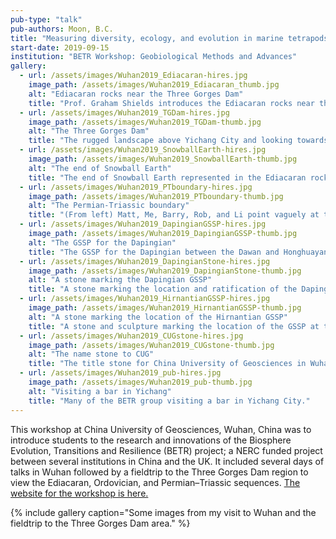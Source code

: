 ```yaml
---
pub-type: "talk"
pub-authors: Moon, B.C.
title: "Measuring diversity, ecology, and evolution in marine tetrapods"
start-date: 2019-09-15
institution: "BETR Workshop: Geobiological Methods and Advances"
gallery:
  - url: /assets/images/Wuhan2019_Ediacaran-hires.jpg
    image_path: /assets/images/Wuhan2019_Ediacaran_thumb.jpg
    alt: "Ediacaran rocks near the Three Gorges Dam"
    title: "Prof. Graham Shields introduces the Ediacaran rocks near the Three Gorges Dam."
  - url: /assets/images/Wuhan2019_TGDam-hires.jpg
    image_path: /assets/images/Wuhan2019_TGDam-thumb.jpg
    alt: "The Three Gorges Dam"
    title: "The rugged landscape above Yichang City and looking towards the Three Gorges Dam in the distance."
  - url: /assets/images/Wuhan2019_SnowballEarth-hires.jpg
    image_path: /assets/images/Wuhan2019_SnowballEarth-thumb.jpg
    alt: "The end of Snowball Earth"
    title: "The end of Snowball Earth represented in the Ediacaran rocks near Yichang City. Dark mudstone with dropstones as the bottom is suddenly replaced by a much harder limestone as massive amounts of freshwater is added into the oceans, completely changing it's chemistry."
  - url: /assets/images/Wuhan2019_PTboundary-hires.jpg
    image_path: /assets/images/Wuhan2019_PTboundary-thumb.jpg
    alt: "The Permian-Triassic boundary"
    title: "(From left) Matt, Me, Barry, Rob, and Li point vaguely at the Permian–Triassic boundary (the red line)."
  - url: /assets/images/Wuhan2019_DapingianGSSP-hires.jpg
    image_path: /assets/images/Wuhan2019_DapingianGSSP-thumb.jpg
    alt: "The GSSP for the Dapingian"
    title: "The GSSP for the Dapingian between the Dawan and Honghuayang formations near Huanghua Town."
  - url: /assets/images/Wuhan2019_DapingianStone-hires.jpg
    image_path: /assets/images/Wuhan2019_DapingianStone-thumb.jpg
    alt: "A stone marking the Dapingian GSSP"
    title: "A stone marking the location and ratification of the Dapingian GSSP near Huanghua Town in 2007."
  - url: /assets/images/Wuhan2019_HirnantianGSSP-hires.jpg
    image_path: /assets/images/Wuhan2019_HirnantianGSSP-thumb.jpg
    alt: "A stone marking the location of the Hirnantian GSSP"
    title: "A stone and sculpture marking the location of the GSSP at the base of the Hirnantian at Wangjiawan, ratified in 2011."
  - url: /assets/images/Wuhan2019_CUGstone-hires.jpg
    image_path: /assets/images/Wuhan2019_CUGstone-thumb.jpg
    alt: "The name stone to CUG"
    title: "The title stone for China University of Geosciences in Wuhan."
  - url: /assets/images/Wuhan2019_pub-hires.jpg
    image_path: /assets/images/Wuhan2019_pub-thumb.jpg
    alt: "Visiting a bar in Yichang"
    title: "Many of the BETR group visiting a bar in Yichang City."
---
```

This workshop at China University of Geosciences, Wuhan, China was to introduce students to the research and innovations of the Biosphere Evolution, Transitions and Resilience (BETR) project; a NERC funded project between several institutions in China and the UK. It included several days of talks in Wuhan followed by a fieldtrip to the Three Gorges Dam region to view the Ediacaran, Ordovician, and Permian–Triassic sequences. [The website for the workshop is here.](http://www.betr-palaeo.org/wuhan-betr-workshop.html)

{% include gallery
  caption="Some images from my visit to Wuhan and the fieldtrip to the Three Gorges Dam area."
%}
